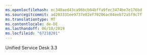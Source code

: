 ```yaml
---
ms.openlocfilehash: ec348aed43ca96bcb04bffa9fec3474be7e176bd
ms.sourcegitcommit: ad203331ee9737e82ef70206ac04eeb72a5f9c7f
ms.translationtype: MT
ms.contentlocale: de-DE
ms.lasthandoff: 06/18/2019
ms.locfileid: "67218201"
---
```

Unified Service Desk 3.3